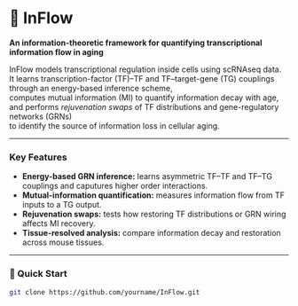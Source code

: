 # 🧠 InFlow
**An information-theoretic framework for quantifying transcriptional information flow in aging**

InFlow models transcriptional regulation inside cells using scRNAseq data.  
It learns transcription-factor (TF)–TF and TF–target-gene (TG) couplings through an energy-based inference scheme,  
computes mutual information (MI) to quantify information decay with age,  
and performs *rejuvenation swaps* of TF distributions and gene-regulatory networks (GRNs)  
to identify the source of information loss in cellular aging.

---

### Key Features
- **Energy-based GRN inference:** learns asymmetric TF–TF and TF–TG couplings and caputures higher order interactions.  
- **Mutual-information quantification:** measures information flow from TF inputs to a TG output.  
- **Rejuvenation swaps:** tests how restoring TF distributions or GRN wiring affects MI recovery.  
- **Tissue-resolved analysis:** compare information decay and restoration across mouse tissues.  

---

### 🚀 Quick Start
```bash
git clone https://github.com/yourname/InFlow.git
